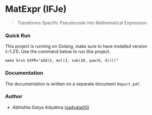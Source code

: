 # MatExpr (IFJe)
> Transforms Specific Pseudocode into Mathematical Expression

### Quick Run

This project is running on Golang, make sure to have installed version (~1.21).
Use the command below to run this project.

```shell
make brun EXPR="add(5, mul(3, sub(10, pow(6, 4))))"
```

### Documentation

The documentation is written on a separate document `Report.pdf`.

### Author
- Abhishta Gatya Adyatma [(xadyata00)](mailto:xadyata00@stud.fit.vutbr.cz) 
